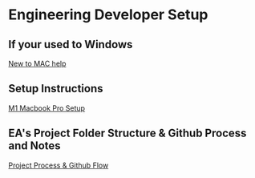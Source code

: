 # Engineering Developer Setup

## If your used to Windows
[New to MAC help](pages/newtomac.md)

## Setup Instructions
[M1 Macbook Pro Setup](pages/m1-setup.md)

## EA's Project Folder Structure & Github Process and Notes
[Project Process & Github Flow](pages/projects.md)
